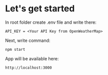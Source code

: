 # Let's get started

In root folder create .env file and write there:

`API_KEY = <Your API Key from OpenWeatherMap>`

Next, write command:

`npm start`

App will be available here: 

`http://localhost:3000`
